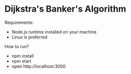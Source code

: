# Dijkstra's Banker's Algorithm

Requirements:
* Node.js runtime installed on your machine
* Linux is preferred

How to run?
* npm install
* npm start
* open http://localhost:3000
